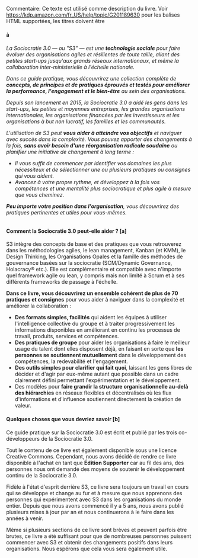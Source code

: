 Commentaire: Ce texte est utilisé comme description du livre. Voir https://kdp.amazon.com/fr_US/help/topic/G201189630 pour les balises HTML supportées, les titres doivent être <h4> à <h6>

La Sociocratie 3.0 — ou "S3" — est une **technologie sociale** pour faire évoluer des organisations agiles et résilientes de toute taille, allant des petites start-ups jusqu'aux grands réseaux internationaux, et même la collaboration inter-ministerielle à l'échelle nationale.

Dans ce guide pratique, vous découvrirez une collection complète de **concepts, de principes et de pratiques éprouvés et testés pour améliorer la performance, l'engagement et le bien-être** au sein des organisations.

Depuis son lancement en 2015, la Sociocratie 3.0 a aidé les gens dans les start-ups, les petites et moyennes entreprises, les grandes organisations internationales, les organisations financées par les investisseurs et les organisations à but non lucratif, les familles et les communautés.

L'utilisation de S3 peut **vous aider à atteindre vos objectifs** et naviguer avec succès dans la complexité. Vous pouvez apporter des changements à la fois, **sans avoir besoin d'une réorganisation radicale soudaine** ou planifier une initiative de changement à long terme :

-   Il vous suffit de commencer par identifier vos domaines les plus nécessiteux et de sélectionner une ou plusieurs pratiques ou consignes qui vous aident.
-   Avancez à votre propre rythme, et développez à la fois vos compétences et une mentalité plus sociocratique et plus agile à mesure que vous cheminez.

**Peu importe votre position dans l'organisation**, vous découvrirez des pratiques pertinentes et utiles pour vous-mêmes.

#### Comment la Sociocratie 3.0 peut-elle aider ? [a]

S3 intègre des concepts de base et des pratiques que vous retrouverez dans les méthodologies agiles, le lean management, Kanban (et KMM), le Design Thinking, les Organisations Opales et la famille des méthodes de gouvernance basées sur la sociocratie (SCM/Dynamic Governance, Holacracy® etc.). Elle est complémentaire et compatible avec n'importe quel framework agile ou lean, y compris mais non limité à Scrum et à ses différents frameworks de passage à l'échelle.

**Dans ce livre, vous découvrirez un ensemble cohérent de plus de 70 pratiques et consignes** pour vous aider à naviguer dans la complexité et améliorer la collaboration :

-   **Des formats simples, facilités** qui aident les équipes à utiliser l'intelligence collective du groupe et à traiter progressivement les informations disponibles en améliorant en continu les processus de travail, produits, services et compétences.
-   **Des pratiques de groupe** pour aider les organisations à faire le meilleur usage du talent dont elles disposent déjà, en faisant en sorte que **les personnes se soutiennent mutuellement** dans le développement des compétences, la redevabilité et l'engagement.
-   **Des outils simples pour clarifier qui fait quoi**, laissant les gens libres de décider et d'agir par eux-même autant que possible dans un cadre clairement défini permettant l'expérimentation et le développement.
-   Des modèles pour **faire grandir la structure organisationnelle au-delà des hiérarchies** en réseaux flexibles et décentralisés où les flux d'informations et d'influence soutiennent directement la création de valeur.

#### Quelques choses que vous devriez savoir [b]

Ce guide pratique sur la Sociocratie 3.0 est écrit et publié par les trois co-développeurs de la Sociocratie 3.0.

Tout le contenu de ce livre est également disponible sous une licence Creative Commons. Cependant, nous avons décidé de rendre ce livre disponible à l'achat en tant que **Édition Supporter** car au fil des ans, des personnes nous ont demandé des moyens de soutenir le développement continu de la Sociocratie 3.0.

Fidèle à l'état d'esprit derrière S3, ce livre sera toujours un travail en cours qui se développe et change au fur et à mesure que nous apprenons des personnes qui expérimentent avec S3 dans les organisations du monde entier. Depuis que nous avons commencé il y a 5 ans, nous avons publié plusieurs mises à jour par an et nous continuerons à le faire dans les années à venir.

Même si plusieurs sections de ce livre sont brèves et peuvent parfois être brutes, ce livre a été suffisant pour que de nombreuses personnes puissent commencer avec S3 et obtenir des changements positifs dans leurs organisations. Nous espérons que cela vous sera également utile.

